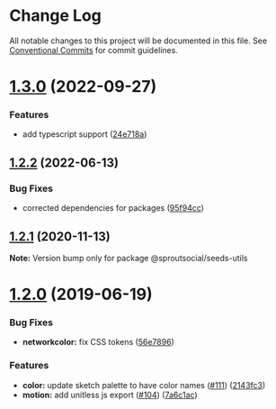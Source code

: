 # Change Log

All notable changes to this project will be documented in this file.
See [Conventional Commits](https://conventionalcommits.org) for commit guidelines.

# [1.3.0](https://github.com/sproutsocial/seeds-packets/compare/@sproutsocial/seeds-utils@1.2.2...@sproutsocial/seeds-utils@1.3.0) (2022-09-27)


### Features

* add typescript support ([24e718a](https://github.com/sproutsocial/seeds-packets/commit/24e718a26955f40b5645ba86600ff8aa8ba941fa))





## [1.2.2](https://github.com/sproutsocial/seeds-packets/compare/@sproutsocial/seeds-utils@1.2.1...@sproutsocial/seeds-utils@1.2.2) (2022-06-13)


### Bug Fixes

* corrected dependencies for packages ([95f94cc](https://github.com/sproutsocial/seeds-packets/commit/95f94cc31a404c208b95cc60c0c30accdc83f182))





## [1.2.1](https://github.com/sproutsocial/seeds-packets/compare/@sproutsocial/seeds-utils@1.2.0...@sproutsocial/seeds-utils@1.2.1) (2020-11-13)

**Note:** Version bump only for package @sproutsocial/seeds-utils





# [1.2.0](https://github.com/sproutsocial/seeds/compare/@sproutsocial/seeds-utils@1.0.0...@sproutsocial/seeds-utils@1.2.0) (2019-06-19)


### Bug Fixes

* **networkcolor:** fix CSS tokens ([56e7896](https://github.com/sproutsocial/seeds/commit/56e7896))


### Features

* **color:** update sketch palette to have color names ([#111](https://github.com/sproutsocial/seeds/issues/111)) ([2143fc3](https://github.com/sproutsocial/seeds/commit/2143fc3))
* **motion:** add unitless js export ([#104](https://github.com/sproutsocial/seeds/issues/104)) ([7a6c1ac](https://github.com/sproutsocial/seeds/commit/7a6c1ac))
